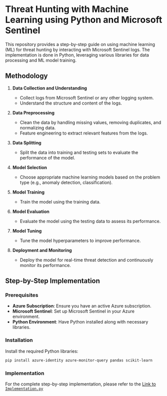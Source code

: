 # Threat Hunting with Machine Learning using Python and Microsoft Sentinel

This repository provides a step-by-step guide on using machine learning (ML) for threat hunting by interacting with Microsoft Sentinel logs. The implementation is done in Python, leveraging various libraries for data processing and ML model training.

## Methodology

1. **Data Collection and Understanding**
   - Collect logs from Microsoft Sentinel or any other logging system.
   - Understand the structure and content of the logs.

2. **Data Preprocessing**
   - Clean the data by handling missing values, removing duplicates, and normalizing data.
   - Feature engineering to extract relevant features from the logs.

3. **Data Splitting**
   - Split the data into training and testing sets to evaluate the performance of the model.

4. **Model Selection**
   - Choose appropriate machine learning models based on the problem type (e.g., anomaly detection, classification).

5. **Model Training**
   - Train the model using the training data.

6. **Model Evaluation**
   - Evaluate the model using the testing data to assess its performance.

7. **Model Tuning**
   - Tune the model hyperparameters to improve performance.

8. **Deployment and Monitoring**
   - Deploy the model for real-time threat detection and continuously monitor its performance.

## Step-by-Step Implementation

### Prerequisites

- **Azure Subscription**: Ensure you have an active Azure subscription.
- **Microsoft Sentinel**: Set up Microsoft Sentinel in your Azure environment.
- **Python Environment**: Have Python installed along with necessary libraries.

### Installation

Install the required Python libraries:

```bash
pip install azure-identity azure-monitor-query pandas scikit-learn
```

### Implementation

For the complete step-by-step implementation, please refer to the [Link to `Implementation.py`](implementation.py)
